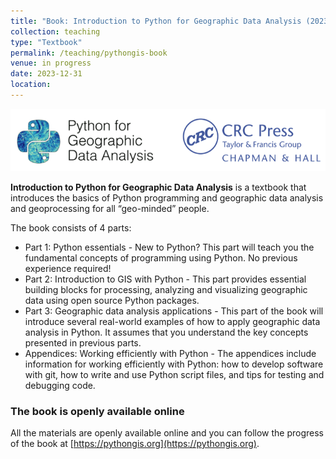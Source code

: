 ```yaml
---
title: "Book: Introduction to Python for Geographic Data Analysis (2023)"
collection: teaching
type: "Textbook"
permalink: /teaching/pythongis-book
venue: in progress
date: 2023-12-31
location: 
---
```


![PythonGIS book](PythonGIS-book-banner.png)

**Introduction to Python for Geographic Data Analysis** is a textbook that introduces the basics of Python programming and geographic data analysis and geoprocessing for all “geo-minded” people.

The book consists of 4 parts:

- Part 1: Python essentials - New to Python? This part will teach you the fundamental concepts of programming using Python. No previous experience required!
- Part 2: Introduction to GIS with Python - This part provides essential building blocks for processing, analyzing and visualizing geographic data using open source Python packages.
- Part 3: Geographic data analysis applications - This part of the book will introduce several real-world examples of how to apply geographic data analysis in Python. It assumes that you understand the key concepts presented in previous parts.
- Appendices: Working efficiently with Python - The appendices include information for working efficiently with Python: how to develop software with git, how to write and use Python script files, and tips for testing and debugging code.

### The book is openly available online

All the materials are openly available online and you can follow the progress of the book at [https://pythongis.org](https://pythongis.org).

